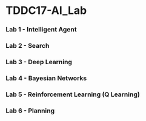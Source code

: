 # TDDC17-AI_Lab
### Lab 1 - Intelligent Agent
### Lab 2 - Search
### Lab 3 - Deep Learning 
### Lab 4 - Bayesian Networks
### Lab 5 - Reinforcement Learning (Q Learning)
### Lab 6 - Planning
